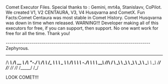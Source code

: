 Comet Executor Files.
Special thanks to : Gemini, mrt4a, Stanislavv, CoPilot.
We created V1, V2 CENTAURA, V3, V4 Husqvarna and CometX.
Fun Facts:Comet Centaura was most stable in Comet History.
          Comet Husqvarna was down in time when released.
WARNING!!!
Developer making all of this executors for free, if you can support, then support.
No one want work for free for all the time.
Thank you!

------------------------------------------------------------------------Zephyrous.


 ______     ______     __    __     ______     ______  
/\  ___\   /\  __ \   /\ "-./  \   /\  ___\   /\__  _\ 
\ \ \____  \ \ \/\ \  \ \ \-./\ \  \ \  __\   \/_/\ \/ 
 \ \_____\  \ \_____\  \ \_\ \ \_\  \ \_____\    \ \_\ 
  \/_____/   \/_____/   \/_/  \/_/   \/_____/     \/_/ 
                                                       

LOOK COMET!!!
